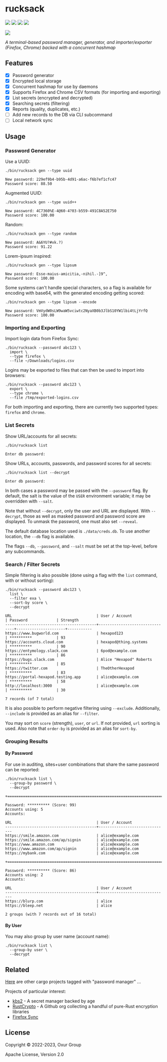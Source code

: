 # rucksack

[![][build-badge]][build]
[![][crate-badge]][crate]
[![][tag-badge]][tag]
[![][docs-badge]][docs]

[![][logo]][logo-large]

*A terminal-based password manager, generator, and importer/exporter (Firefox, Chrome) backed with a concurrent hashmap*

## Features

* [x] Password generator
* [x] Encrypted local storage
* [x] Concurrent hashmap for use by daemons
* [x] Supports Firefox and Chrome CSV formats (for importing and exporting)
* [x] List secrets (encrypted and decrypted)
* [x] Searching secrets (filtering)
* [x] Reports (quality, duplicates, etc.)
* [ ] Add new records to the DB via CLI subcommand
* [ ] Local network sync

## Usage

### Password Generator

Use a UUID:

```shell
./bin/rucksack gen --type uuid

New password: 229ef9b4-b95b-4d91-a6ac-f6b7ef1cfc47
Password score: 88.50
```

Augmented UUID:

```shell
./bin/rucksack gen --type uuid++

New password: 4C7360%E-4@60-4?03-b559-491C8A52E750
Password score: 100.00
```

Random:

```shell
./bin/rucksack gen --type random

New password: A&6YU?#xk.?)
Password score: 91.22
```

Lorem-ipsum inspired:

```shell
./bin/rucksack gen --type lipsum

New password: Esse-maius-amicitia,-nihil.-]9^,
Password score: 100.00
```

Some systems can't handle special characters, so a flag is available for encoding with base64, with the generated encoding getting scored:

```shell
./bin/rucksack gen --type lipsum --encode

New password: VmVydW0sLW9waW5vciwtc2NyaXB0b3JlbS10YW1lbi4tLjYrfQ
Password score: 100.00
```

### Importing and Exporting

Import login data from Firefox Sync:

```shell
./bin/rucksack --password abc123 \
  import \
  --type firefox \
  --file ~/Downloads/logins.csv
```

Logins may be exported to files that can then be used to import into browsers:

```shell
./bin/rucksack --password abc123 \
  export \
  --type chrome \
  --file /tmp/exported-logins.csv
```

For both importing and exporting, there are currently two supported types: `firefox` and `chrome`.

### List Secrets

Show URL/accounts for all secrets:

```shell
./bin/rucksack list
```

```shell
Enter db password:
```

Show URLs, accounts, passwords, and password scores for all secrets:

```shell
./bin/rucksack list --decrypt
```

```shell
Enter db password:
```

In both cases a password may be passed with the `--password` flag. By default, the salt is the value of the `USER` environment variable; it may be overridden with `--salt`.

Note that without `--decrypt`, only the user and URL are displayed. With `--decrypt`, those as well as masked password and password score are displayed. To unmask the password, one must also set `--reveal`.

The default database location used is `./data/creds.db`. To use another location, the `--db` flag is available.

The flags `--db`, `--password`, and `--salt` must be set at the top-level, before any subcommands.

### Search / Filter Secrets

Simple filtering is also possible (done using a flag with the `list` command, with or without sorting):

```shell
./bin/rucksack --password abc123 \
  list \
  --filter exa \
  --sort-by score \
  --decrypt
```

```text
URL                                      | User / Account                 | Password             | Strength
-----------------------------------------+--------------------------------+----------------------+-----------
https://www.bugworld.com                 | hexapod123                     | **********           | 93
https://accounts.cloud.com               | hexapod@thing.systems          | **********           | 90
https://entymology.slack.com             | 6pod@example.com               | **********           | 86
https://bugs.slack.com                   | Alice "Hexapod" Roberts        | **********           | 85
https://twitter.com                      | TheOtherHexapod                | **********           | 83
https://portal-hexapod.testing.app       | alice@example.com              | **********           | 58
http://localhost:3000                    | alice@example.com              | **********           | 30

7 records (of 7 total)
```

It is also possible to perform negative filtering using `--exclude`. Additionally, `--include` is provided as an alias for `--filter`.

You may sort on `score` (strength), `user`, or `url`. If not provided, `url` sorting is used. Also note that `order-by` is provided as an alias for `sort-by`.

### Grouping Results

#### By Password

For use in auditing, sites+user combinations that share the same password can be reported:

```shell
./bin/rucksack list \
  --group-by password \
  --decrypt
```

```text
+========================================================================

Password: ********** (Score: 99)
Accounts using: 5
Accounts:

URL                                      | User / Account
-----------------------------------------+-------------------------------
https://smile.amazon.com                 | alice@example.com
https://smile.amazon.com/ap/signin       | alice@example.com
https://www.amazon.com                   | alice@example.com
https://www.amazon.com/ap/signin         | alice@example.com
https://mybank.com                       | alice@example.com

+========================================================================

Password: ********** (Score: 86)
Accounts using: 2
Accounts:

URL                                      | User / Account
-----------------------------------------+-------------------------------
https://blurp.com                        | alice
https://bleep.net                        | alice

2 groups (with 7 records out of 16 total)
```

#### By User

You may also group by user name (account name):

```shell
./bin/rucksack list \
  --group-by user \
  --decrypt
```

## Related

[Here](https://crates.io/keywords/password-manager?sort=downloads) are other cargo projects tagged with "password manager" ...

Projects of particular interest:

* [kbs2](https://github.com/woodruffw/kbs2) - A secret manager backed by age
* [RustCrypto](https://github.com/RustCrypto) - A Github org collecting a handful of pure-Rust encryption libraries
* [Firefox Sync](https://support.mozilla.org/en-US/kb/how-firefox-securely-saves-passwords)

## License

Copyright © 2022-2023, Oxur Group

Apache License, Version 2.0

[//]: ---Named-Links---

[logo]: resources/images/logo-v1-x250.png
[logo-large]: resources/images/logo-v1-x1000.png
[build]: https://github.com/oxur/rucksack/actions/workflows/cicd.yml
[build-badge]: https://github.com/oxur/rucksack/actions/workflows/cicd.yml/badge.svg
[crate]: https://crates.io/crates/rucksack
[crate-badge]: https://img.shields.io/crates/v/rucksack.svg
[docs]: https://docs.rs/rucksack/
[docs-badge]: https://img.shields.io/badge/rust-documentation-blue.svg
[tag-badge]: https://img.shields.io/github/tag/oxur/rucksack.svg
[tag]: https://github.com/oxur/rucksack/tags
